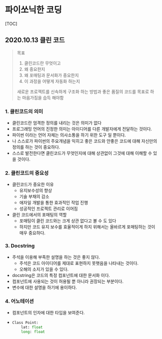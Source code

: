 # 파이쏘닉한 코딩

[TOC]

## 2020.10.13 클린 코드

> 목표
>
> 1. 클린코드란 무엇이고
> 2. 왜 중요한지
> 3. 왜 포매팅과 문서화가 중요한지
> 4. 이 과정을 어떻게 자동화 하는지
>
> 새로운 프로젝트를 신속하게 구조화 하는 방법과 좋은 품질의 코드를 목표로 하는 마음가짐을 습득 해야함

### 1. 클린코드의 의미

- 클린코드란 엄격한 정의를 내리는 것은 의미가 없다
- 프로그래밍 언어의 진정한 의미는 아이디어를 다른 개발자에게 전달하는 것이다.
- 파이썬 이라는 언어 자체는 의사소통을 하기 위한 도구 일 뿐이다.
- 나 스스로가 파이썬의 주요개념을 익히고 좋은 코드와 안좋은 코드에 대해 자신만의 정의를 하는 것이 중요하다.
- 스스로 발전한다면 클린코드가 무엇인지에 대해 상관없이 그것에 대해 이해할 수 있을 것이다.

### 2. 클린코드의 중요성

- 클린코드가 중요한 이유
  - 유지보수성의 향상
  - 기술 부채의 감소
  - 애자일 개발을 통한 효과적인 작업 진행
  - 성공적인 프로젝트 관리로 이어짐
- 클린 코드에서의 포매팅의 역할
  - 포매팅이 클린 코드와는 크게 상관 없다고 볼 수 도 있다
  - 하지만 코드 유지 보수를 효율적이게 하지 위해서는 올바르게 포매팅하는 것이 매우 중요하다.

### 3. Docstring

- 주석을 이용해 부족한 설명을 하는 것은 좋지 않다.
  - 주석은 코드 아이디어를 제대로 표현하지 못햇음을 나타내는 것이다.
  - 오해의 소지가 있을 수 있다.
- docstring은 코드의 특정 컴포넌트에 대한 문서화 이다.
- 컴포넌트에 사용되는 것이 허용될 뿐 아니라 권장되는 부분이다.
- 변수에 대한 설명을 하기에 용이하다.

### 4. 어노테이션

- 컴포넌트의 인자에 대한 타입을 보여준다.

- ```python
  Class Point:
      lat: float
      long: float
  ```

  























